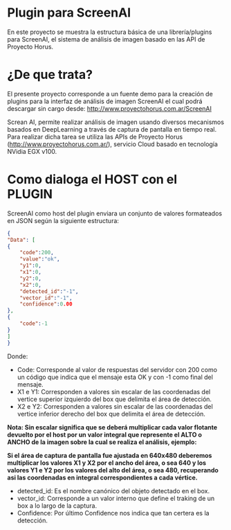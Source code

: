 # Plugin para ScreenAI
En este proyecto se muestra la estructura básica de una librería/plugins para ScreenAI, el sistema de análisis de imagen basado en las API de Proyecto Horus.

# ¿De que trata?
El presente proyecto corresponde a un fuente demo para la creación de plugins para la interfaz de análisis de imagen ScreenAI el cual podrá descargar sin cargo desde:
http://www.proyectohorus.com.ar/ScreenAI

Screan AI, permite realizar análisis de imagen usando diversos mecanismos basados en DeepLearning a través de captura de pantalla en tiempo real.
Para realizar dicha tarea se utiliza las APIs de Proyecto Horus (http://www.proyectohorus.com.ar/), servicio Cloud basado en tecnología NVidia EGX v100.

# Como dialoga el HOST con el PLUGIN
ScreenAI como host del plugin enviara un conjunto de valores formateados en JSON según la siguiente estructura:

```json
{
"Data": [
{
    "code":200,
    "value":"ok",
    "y1":0,
    "x1":0,
    "y2":0,
    "x2":0,
    "detected_id":"-1",
    "vector_id":"-1",
    "confidence":0.00
},
{
    "code":-1
}
]
}
```

Donde: 
- Code: Corresponde al valor de respuestas del servidor con 200 como un código que indica que el mensaje esta OK y con -1 como final del mensaje.
- X1 e Y1: Corresponden a valores sin escalar de las coordenadas del vertice superior izquierdo del box que delimita el área de detección. 
- X2 e Y2: Corresponden a valores sin escalar de las coordenadas del vertice inferior derecho del box que delimita el área de detección.

**Nota: Sin escalar significa que se deberá multiplicar cada valor flotante devuelto por el host por un valor integral que represente el ALTO o ANCHO de la imagen sobre la cual se realiza el análisis, ejemplo:**

**Si el área de captura de pantalla fue ajustada en 640x480 deberemos multiplicar los valores X1 y X2 por el ancho del área, o sea 640 y los valores Y1 e Y2 por los valores del alto del área, o sea 480, recuperando asi las coordenadas en integral correspondientes a cada vértice.**
 
- detected_id: Es el nombre canónico del objeto detectado en el box.
- vector_id: Corresponde a un valor interno que define el traking de un box a lo largo de la captura.
- Confidence: Por último Confidence nos indica que tan certera es la detección.
